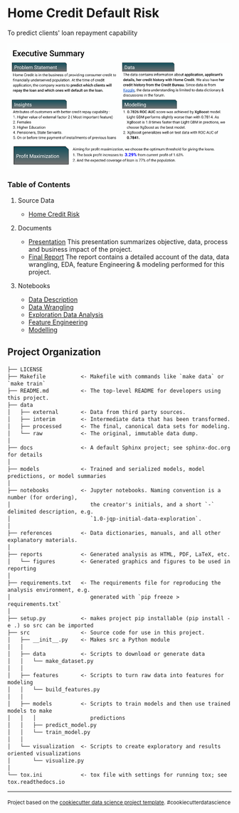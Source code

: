 Home Credit Default Risk
==============================

To predict clients' loan repayment capability

![](docs/Images/HomeCredit.png)

### Table of Contents

1. Source Data
  	* [Home Credit Risk](https://www.kaggle.com/c/home-credit-default-risk) 
 
2. Documents
  	* [Presentation](https://github.com/rohanML/home_credit_default_risk/blob/master/reports/Home%20Credit%20-%20Presentation.pdf)
  This presentation summarizes objective, data, process and business impact of the project. 
	* [Final Report](https://github.com/rohanML/home_credit_default_risk/blob/master/reports/Predicting%20Credit%20Default%20-%20Report.pdf)
  The report contains a detailed account of the data, data wrangling, EDA, feature Engineering & modeling performed for this project.
3. Notebooks
	* [Data Description](https://github.com/rohanML/home_credit_default_risk/blob/master/notebooks/00_Data_Description.ipynb)
	* [Data Wrangling](https://github.com/rohanML/home_credit_default_risk/blob/master/notebooks/01_Data_Wrangling.ipynb)
  	* [Exploration Data Analysis](https://github.com/rohanML/home_credit_default_risk/blob/master/notebooks/02_Exploratory_Data_Analysis.ipynb)
  	* [Feature Engineering](https://github.com/rohanML/home_credit_default_risk/blob/master/notebooks/03_Feature_Engineering.ipynb)
  	* [Modelling](https://github.com/rohanML/home_credit_default_risk/blob/master/notebooks/04_Modelling.ipynb)


Project Organization
------------

    ├── LICENSE
    ├── Makefile           <- Makefile with commands like `make data` or `make train`
    ├── README.md          <- The top-level README for developers using this project.
    ├── data
    │   ├── external       <- Data from third party sources.
    │   ├── interim        <- Intermediate data that has been transformed.
    │   ├── processed      <- The final, canonical data sets for modeling.
    │   └── raw            <- The original, immutable data dump.
    │
    ├── docs               <- A default Sphinx project; see sphinx-doc.org for details
    │
    ├── models             <- Trained and serialized models, model predictions, or model summaries
    │
    ├── notebooks          <- Jupyter notebooks. Naming convention is a number (for ordering),
    │                         the creator's initials, and a short `-` delimited description, e.g.
    │                         `1.0-jqp-initial-data-exploration`.
    │
    ├── references         <- Data dictionaries, manuals, and all other explanatory materials.
    │
    ├── reports            <- Generated analysis as HTML, PDF, LaTeX, etc.
    │   └── figures        <- Generated graphics and figures to be used in reporting
    │
    ├── requirements.txt   <- The requirements file for reproducing the analysis environment, e.g.
    │                         generated with `pip freeze > requirements.txt`
    │
    ├── setup.py           <- makes project pip installable (pip install -e .) so src can be imported
    ├── src                <- Source code for use in this project.
    │   ├── __init__.py    <- Makes src a Python module
    │   │
    │   ├── data           <- Scripts to download or generate data
    │   │   └── make_dataset.py
    │   │
    │   ├── features       <- Scripts to turn raw data into features for modeling
    │   │   └── build_features.py
    │   │
    │   ├── models         <- Scripts to train models and then use trained models to make
    │   │   │                 predictions
    │   │   ├── predict_model.py
    │   │   └── train_model.py
    │   │
    │   └── visualization  <- Scripts to create exploratory and results oriented visualizations
    │       └── visualize.py
    │
    └── tox.ini            <- tox file with settings for running tox; see tox.readthedocs.io


--------

<p><small>Project based on the <a target="_blank" href="https://drivendata.github.io/cookiecutter-data-science/">cookiecutter data science project template</a>. #cookiecutterdatascience</small></p>
